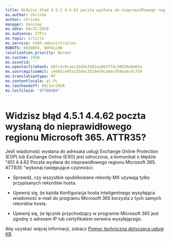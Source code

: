 ```yaml
---
title: Widzisz błąd 4.5.1 4.4.62 poczta wysłaną do nieprawidłowego regionu Microsoft 365. ATTR35?
ms.author: chrisda
author: chrisda
manager: dansimp
ms.date: 04/21/2020
ms.audience: ITPro
ms.topic: article
ms.service: o365-administration
ROBOTS: NOINDEX, NOFOLLOW
localization_priority: Normal
ms.custom: 1938
ms.assetid: ''
ms.openlocfilehash: 8d7cdc0caec2bd5e7dd1ea662ffdc38020e8e6ba
ms.sourcegitcommit: c6692ce0fa1358ec3529e59ca0ecdfdea4cdc759
ms.translationtype: MT
ms.contentlocale: pl-PL
ms.lasthandoff: 09/14/2020
ms.locfileid: "47709305"
---
```

# <a name="are-you-seeing-error-451-4462-mail-sent-to-the-wrong-microsoft-365-region-attr35"></a>Widzisz błąd 4.5.1 4.4.62 poczta wysłaną do nieprawidłowego regionu Microsoft 365. ATTR35?

Jeśli wiadomość wysłana do adresata usługi Exchange Online Protection (EOP) lub Exchange Online (EXO) jest odroczona, a komunikat o błędzie "451 4.4.62 Poczta wysłana do nieprawidłowego regionu Microsoft 365. ATTR35 "wykonaj następujące czynności:

- Sprawdź, czy wszystkie opublikowane rekordy MX używają tylko przypisanych rekordów hosta.

- Upewnij się, że każda Konfiguracja hosta inteligentnego wysyłająca wiadomość e-mail do programu Microsoft 365 korzysta z tych samych rekordów hosta.

- Upewnij się, że łącznik przychodzący w programie Microsoft 365 jest zgodny z adresem IP lub certyfikatem serwera wysyłającego.

Aby uzyskać więcej informacji, zobacz [Pomoc techniczna dotycząca usługi KB](https://support.microsoft.com/help/4057301/attr35-response-code-when-mail-is-sent-to-eop-exo).
